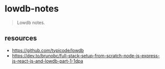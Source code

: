# lowdb-notes
> Lowdb notes.


## resources
- https://github.com/typicode/lowdb
- https://dev.to/brunobc/full-stack-setup-from-scratch-node-js-express-js-react-js-and-lowdb-part-1-1dpa
